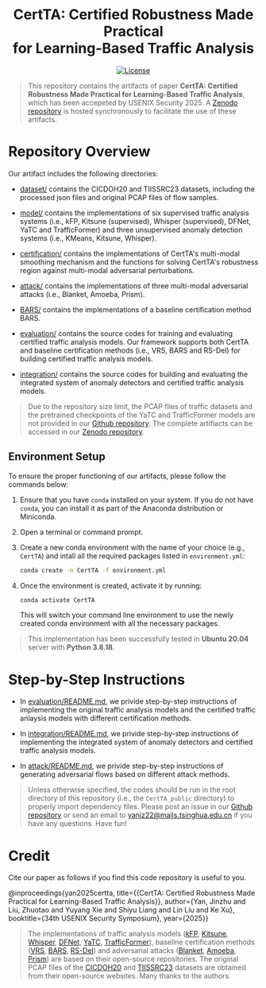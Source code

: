 <div align="center">

<h1 >CertTA: Certified Robustness Made Practical <br>for Learning-Based Traffic Analysis</h1>

[![License](https://img.shields.io/github/license/CBackyx/RingSG)](https://opensource.org/licenses/MIT)
<!-- [![ePrint]()]() -->

</div>

> This repository contains the artifacts of paper **CertTA: Certified Robustness Made Practical for Learning-Based Traffic Analysis**, which has been accepeted by USENIX Security 2025. A [Zenodo repository](https://doi.org/10.5281/zenodo.15580293) is hosted synchronously to facilitate the use of these artifacts.

# Repository Overview

Our artifact includes the following directories: 

* [dataset/](https://github.com/InspiringGroup-Lab/CertTA/tree/main/dataset) contains the CICDOH20 and TIISSRC23 datasets, including the processed json files and original PCAP files of flow samples.

* [model/](https://github.com/InspiringGroup-Lab/CertTA/tree/main/model) contains the implementations of six supervised traffic analysis systems (i.e., kFP, Kitsune (supervised), Whisper (supervised), DFNet, YaTC and TrafficFormer) and three unsupervised anomaly detection systems (i.e., KMeans, Kitsune, Whisper).

* [certification/](https://github.com/InspiringGroup-Lab/CertTA/tree/main/certification) contains the implementations of CertTA's multi-modal smoothing mechanism and the functions for solving CertTA's robustness region against multi-modal adversarial perturbations. 

* [attack/](https://github.com/InspiringGroup-Lab/CertTA/tree/main/attack) contains the implementations of three multi-modal adversarial attacks (i.e., Blanket, Amoeba, Prism).

* [BARS/](https://github.com/InspiringGroup-Lab/CertTA/tree/main/BARS) contains the implementations of a baseline certification method BARS.

* [evaluation/](https://github.com/InspiringGroup-Lab/CertTA/tree/main/evaluation) contains the source codes for training and evaluating certified traffic analysis models. Our framework supports both CertTA and baseline certification methods (i.e., VRS, BARS and RS-Del) for building certified traffic analysis models.

* [integration/](https://github.com/InspiringGroup-Lab/CertTA/tree/main/integration) contains the source codes for building and evaluating the integrated system of anomaly detectors and certified traffic analysis models.

> Due to the repository size limit, the PCAP files of traffic datasets and the pretrained checkpoints of the YaTC and TrafficFormer models are not provided in our [Github repository](https://github.com/InspiringGroup-Lab/CertTA). The complete artifiacts can be accessed in our [Zenodo repository](https://doi.org/10.5281/zenodo.15580293).

## Environment Setup

To ensure the proper functioning of our artifacts, please follow the commands below:

1. Ensure that you have `conda` installed on your system. If you do not have `conda`, you can install it as part of the Anaconda distribution or Miniconda.
2. Open a terminal or command prompt.
3. Create a new conda environment with the name of your choice (e.g., `CertTA`) and intall all the required packages listed in `environment.yml`:
   
   ```bash
   conda create -n CertTA -f environment.yml
   ```
4. Once the environment is created, activate it by running:
   
   ```bash
   conda activate CertTA
   ```
   This will switch your command line environment to use the newly created conda environment with all the necessary packages.

> This implementation has been successfully tested in **Ubuntu 20.04** server with **Python 3.8.18**.

# Step-by-Step Instructions

* In [evaluation/README.md](https://github.com/InspiringGroup-Lab/CertTA/tree/main/evaluation#readme), we privide step-by-step instructions of implementing the original traffic analysis models and the certified traffic anlaysis models with different certification methods.

* In [integration/README.md](https://github.com/InspiringGroup-Lab/CertTA/tree/main/integration#readme), we privide step-by-step instructions of implementing the integrated system of anomaly detectors and certified traffic analysis models.

* In [attack/README.md](https://github.com/InspiringGroup-Lab/CertTA/tree/main/attack#readme), we privide step-by-step instructions of generating adversarial flows based on different attack methods.


> Unless otherwise specified, the codes should be run in the root directory of this repository (i.e., the `CertTA_public` directory) to properly import dependency files. Please post an issue in our [Github repository](https://github.com/InspiringGroup-Lab/CertTA) or send an email to [yanjz22@mails.tsinghua.edu.cn](mailto:yanjz22@mails.tsinghua.edu.cn) if you have any questions. Have fun!

# Credit

Cite our paper as follows if you find this code repository is useful to you. 

@inproceedings{yan2025certta,  title={{CertTA: Certified Robustness Made Practical for Learning-Based Traffic Analysis}}, author={Yan, Jinzhu and Liu, Zhuotao and Yuyang Xie and Shiyu Liang and Lin Liu and Ke Xu}, booktitle={34th USENIX Security Symposium}, year={2025}}

> The implementations of traffic analysis models ([kFP](https://github.com/jhayes14/k-FP), [Kitsune](https://github.com/ymirsky/Kitsune-py/tree/master), [Whisper](https://github.com/fuchuanpu/Whisper), [DFNet](https://github.com/deep-fingerprinting/df), [YaTC](https://github.com/NSSL-SJTU/YaTC), [TrafficFormer](https://github.com/IDP-code/TrafficFormer)), baseline certification methods ([VRS](https://github.com/locuslab/smoothing), [BARS](https://github.com/KaiWangGitHub/BARS), [RS-Del](https://github.com/Dovermore/randomized-deletion)) and adversarial attacks ([Blanket](https://github.com/SPIN-UMass/BLANKET), [Amoeba](https://github.com/Mobile-Intelligence-Lab/Amoeba), [Prism](https://github.com/SecTeamPolaris/Prism)) are based on their open-source repositories. The original PCAP files of the [CICDOH20](https://www.unb.ca/cic/datasets/dohbrw-2020.html) and [TIISSRC23](https://www.kaggle.com/datasets/daniaherzalla/tii-ssrc-23) datasets are obtained from their open-source websites. Many thanks to the authors.